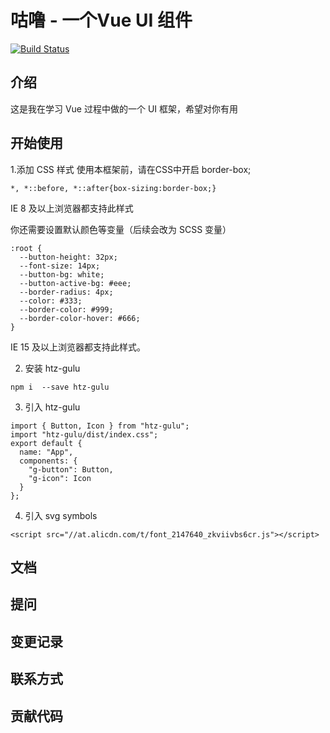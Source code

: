 # 咕噜 - 一个Vue UI 组件

[![Build Status](https://www.travis-ci.org/htz-html/gulu-demo.svg?branch=master)](https://www.travis-ci.org/htz-html/gulu-demo)

## 介绍

这是我在学习 Vue 过程中做的一个 UI 框架，希望对你有用

## 开始使用

1.添加 CSS 样式
  使用本框架前，请在CSS中开启 border-box;

  ```
  *, *::before, *::after{box-sizing:border-box;}
  ```
  IE 8 及以上浏览器都支持此样式

  你还需要设置默认颜色等变量（后续会改为 SCSS 变量）

  ```
  :root {
    --button-height: 32px;
    --font-size: 14px;
    --button-bg: white;
    --button-active-bg: #eee;
    --border-radius: 4px;
    --color: #333;
    --border-color: #999;
    --border-color-hover: #666;
  }
  ```
  IE 15 及以上浏览器都支持此样式。

2. 安装 htz-gulu
  ```
  npm i  --save htz-gulu
  ```

3. 引入 htz-gulu
  ```
  import { Button, Icon } from "htz-gulu";
  import "htz-gulu/dist/index.css";
  export default {
    name: "App",
    components: {
      "g-button": Button,
      "g-icon": Icon
    }
  };
  ```
4. 引入 svg symbols
  ```
  <script src="//at.alicdn.com/t/font_2147640_zkviivbs6cr.js"></script>
  ```

## 文档

## 提问

## 变更记录

## 联系方式

## 贡献代码


